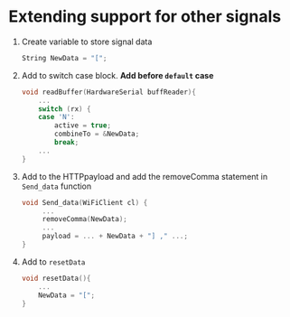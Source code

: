 # Extending support for other signals

1. Create variable to store signal data
   ```c++
   String NewData = "[";
   ```
2. Add to switch case block. **Add before `default` case**
   ```c++
   void readBuffer(HardwareSerial buffReader){
       ...
       switch (rx) {
       case 'N':
           active = true;
           combineTo = &NewData;
           break;
       ...
   }
   ```
3. Add to the HTTPpayload and add the removeComma statement in `Send_data` function

   ```c++
   void Send_data(WiFiClient cl) {
        ...
        removeComma(NewData);
        ...
        payload = ... + NewData + "] ," ...;
   }

   ```

4. Add to `resetData`
   ```c++
   void resetData(){
       ...
       NewData = "[";
   }
   ```
